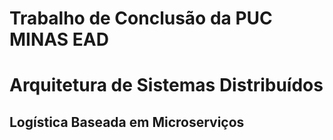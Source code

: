 # Trabalho de Conclusão da PUC MINAS EAD
# Arquitetura de Sistemas Distribuídos
## Logística Baseada em Microserviços

